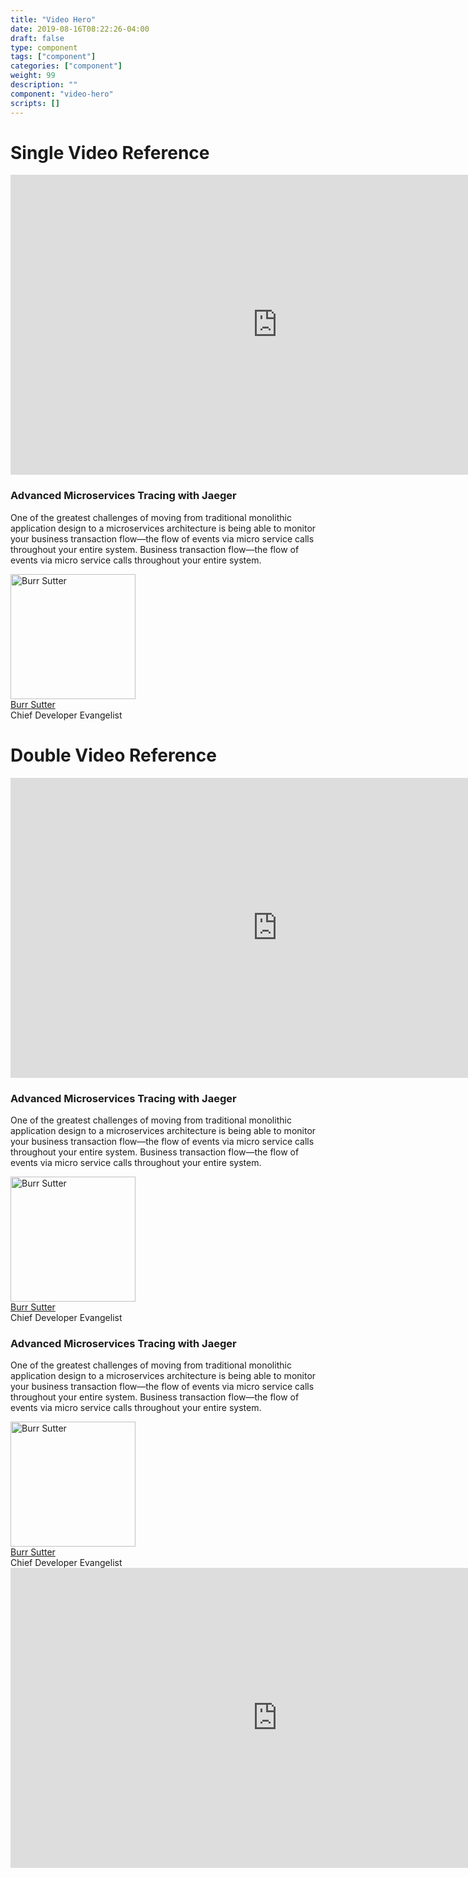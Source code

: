 ```yaml
---
title: "Video Hero"
date: 2019-08-16T08:22:26-04:00
draft: false
type: component
tags: ["component"]
categories: ["component"]
weight: 99
description: ""
component: "video-hero"
scripts: []
---
```


<h1>Single Video Reference</h1>
<div class="pf-l-grid rhd-c-video rhd-m-video-background">
  <div class="rhd-c-video--wrapper">
    <div class="rhd-c-video--video-embed">
      <iframe allowfullscreen="allowfullscreen" src="https://www.youtube.com/embed/YQLOcjvbo9s?autoplay=0&amp;start=0&amp;rel=0&amp;enablejsapi=1" id="YQLOcjvbo9s0" data-sdiyt="true" width="854" height="480" frameborder="0"></iframe>
    </div>
  </div>
  <div class="rhd-c-video--content">
    <div class="rhd-c-video--content-wrapper">
      <h3>Advanced Microservices Tracing with Jaeger</h3>
      <p>One of the greatest challenges of moving from traditional monolithic application design to a microservices architecture is being able to monitor your business transaction flow—the flow of events via micro service calls throughout your entire system. Business transaction flow—the flow of events via micro service calls throughout your entire system.</p>
      <div class="rhd-c-author--tile">
        <span class="rhd-c-author--tile-hero">
          <img src="https://developers.redhat.com/sites/default/files/styles/square_small/public/080817_BURRSUTTER_6INX6IN_300DPI-min.jpg?itok=7ViRCOCR" alt="Burr Sutter" typeof="foaf:Image" width="200" height="200">
        </span>
        <div class="rhd-c-author--tile-info">
          <div class="rhd-c-author--tile-name">
            <a href="#">Burr Sutter</a>
          </div>
          <div class="rhd-c-author--tile-title">Chief Developer Evangelist</div>
        </div>
      </div>
    </div>
  </div>
 </div>

<h1>Double Video Reference</h1>
<div class="pf-l-grid rhd-c-video rhd-m-video-background">
  <div class="rhd-c-video--wrapper">
    <div class="rhd-c-video--video-embed">
      <iframe allowfullscreen="allowfullscreen" src="https://www.youtube.com/embed/YQLOcjvbo9s?autoplay=0&amp;start=0&amp;rel=0&amp;enablejsapi=1" id="YQLOcjvbo9s0" data-sdiyt="true" width="854" height="480" frameborder="0"></iframe>
    </div>
  </div>
  <div class="rhd-c-video--content">
    <div class="rhd-c-video--content-wrapper">
      <h3>Advanced Microservices Tracing with Jaeger</h3>
      <p>One of the greatest challenges of moving from traditional monolithic application design to a microservices architecture is being able to monitor your business transaction flow—the flow of events via micro service calls throughout your entire system. Business transaction flow—the flow of events via micro service calls throughout your entire system.</p>
      <div class="rhd-c-author--tile">
        <span class="rhd-c-author--tile-hero">
          <img src="https://developers.redhat.com/sites/default/files/styles/square_small/public/080817_BURRSUTTER_6INX6IN_300DPI-min.jpg?itok=7ViRCOCR" alt="Burr Sutter" typeof="foaf:Image" width="200" height="200">
        </span>
        <div class="rhd-c-author--tile-info">
          <div class="rhd-c-author--tile-name">
            <a href="#">Burr Sutter</a>
          </div>
          <div class="rhd-c-author--tile-title">Chief Developer Evangelist</div>
        </div>
      </div>
    </div>
  </div>
</div>
<div class="pf-l-grid rhd-c-video rhd-m-video-background">
  <div class="rhd-c-video--content">
    <div class="rhd-c-video--content-wrapper">
      <h3>Advanced Microservices Tracing with Jaeger</h3>
      <p>One of the greatest challenges of moving from traditional monolithic application design to a microservices architecture is being able to monitor your business transaction flow—the flow of events via micro service calls throughout your entire system. Business transaction flow—the flow of events via micro service calls throughout your entire system.</p>
      <div class="rhd-c-author--tile">
        <span class="rhd-c-author--tile-hero">
          <img src="https://developers.redhat.com/sites/default/files/styles/square_small/public/080817_BURRSUTTER_6INX6IN_300DPI-min.jpg?itok=7ViRCOCR" alt="Burr Sutter" typeof="foaf:Image" width="200" height="200">
        </span>
        <div class="rhd-c-author--tile-info">
          <div class="rhd-c-author--tile-name">
            <a href="#">Burr Sutter</a>
          </div>
          <div class="rhd-c-author--tile-title">Chief Developer Evangelist</div>
        </div>
      </div>
    </div>
  </div>
  <div class="rhd-c-video--wrapper">
    <div class="rhd-c-video--video-embed">
      <iframe allowfullscreen="allowfullscreen" src="https://www.youtube.com/embed/YQLOcjvbo9s?autoplay=0&amp;start=0&amp;rel=0&amp;enablejsapi=1" id="YQLOcjvbo9s0" data-sdiyt="true" width="854" height="480" frameborder="0"></iframe>
    </div>
  </div>
 </div>

